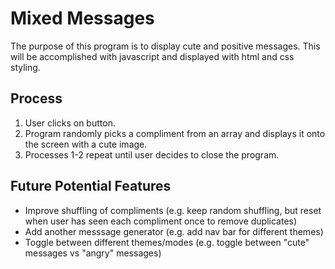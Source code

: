 # Mixed Messages
The purpose of this program is to display cute and positive messages. This will be accomplished with javascript and displayed with html and css styling. 

## Process
1. User clicks on button.
2. Program randomly picks a compliment from an array and displays it onto the screen with a cute image.
3. Processes 1-2 repeat until user decides to close the program. 

## Future Potential Features  
- Improve shuffling of compliments (e.g. keep random shuffling, but reset when user has seen each compliment once to remove duplicates)
- Add another messsage generator (e.g. add nav bar for different themes)
- Toggle between different themes/modes (e.g. toggle between "cute" messages vs "angry" messages)
